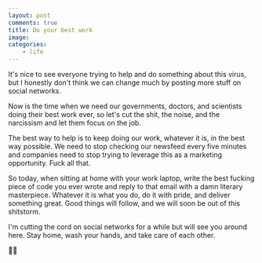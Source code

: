 ```yaml
---
layout: post
comments: true
title: Do your best work
image:
categories:
    - life
---
```


It's nice to see everyone trying to help and do something about this virus, but I honestly don't think we can change much by posting more stuff on social networks.

Now is the time when we need our governments, doctors, and scientists doing their best work ever, so let's cut the shit, the noise, and the narcissism and let them focus on the job.<!--more-->

The best way to help is to keep doing our work, whatever it is, in the best way possible. We need to stop checking our newsfeed every five minutes and companies need to stop trying to leverage this as a marketing opportunity. Fuck all that.

So today, when sitting at home with your work laptop, write the best fucking piece of code you ever wrote and reply to that email with a damn literary masterpiece. Whatever it is what you do, do it with pride, and deliver something great. Good things will follow, and we will soon be out of this shitstorm.

I'm cutting the cord on social networks for a while but will see you around here. Stay home, wash your hands, and take care of each other.

👊🏽